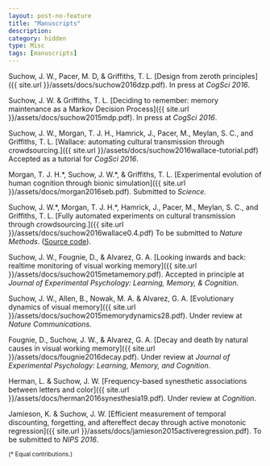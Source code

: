 ```yaml
---
layout: post-no-feature
title: "Manuscripts"
description:
category: hidden
type: Misc
tags: [manuscripts]
---
```


Suchow, J. W., Pacer, M. D, & Griffiths, T. L. [Design from zeroth principles]({{ site.url }}/assets/docs/suchow2016dzp.pdf). In press at *CogSci 2016*.

Suchow, J. W. & Griffiths, T. L. [Deciding to remember: memory maintenance as a Markov Decision Process]({{ site.url }}/assets/docs/suchow2015mdp.pdf). In press at *CogSci 2016*.

Suchow, J. W., Morgan, T. J. H., Hamrick, J., Pacer, M., Meylan, S. C., and Griffiths, T. L. [Wallace: automating cultural transmission through crowdsourcing.]({{ site.url }}/assets/docs/suchow2016wallace-tutorial.pdf) Accepted as a tutorial for *CogSci 2016*.

Morgan, T. J. H.\*, Suchow, J. W.\*, & Griffiths, T. L. [Experimental evolution of human cognition through bionic simulation]({{ site.url }}/assets/docs/morgan2016seb.pdf). Submitted to *Science*.

Suchow, J. W.\*, Morgan, T. J. H.\*, Hamrick, J., Pacer, M., Meylan, S. C., and Griffiths, T. L. [Fully automated experiments on cultural transmission through crowdsourcing.]({{ site.url }}/assets/docs/suchow2016wallace0.4.pdf) To be submitted to *Nature Methods*. ([Source code](http://github.com/suchow/Wallace)).

Suchow, J. W., Fougnie, D., & Alvarez, G. A. [Looking inwards and back: realtime monitoring of visual working memory]({{ site.url }}/assets/docs/suchow2015metamemory.pdf). Accepted in principle at *Journal of Experimental Psychology: Learning, Memory, & Cognition*.

Suchow, J. W., Allen, B., Nowak, M. A. & Alvarez, G. A. [Evolutionary dynamics of visual memory]({{ site.url }}/assets/docs/suchow2015memorydynamics28.pdf). Under review at *Nature Communications*.

Fougnie, D., Suchow, J. W., & Alvarez, G. A. [Decay and death by natural causes in visual working memory]({{ site.url }}/assets/docs/fougnie2016decay.pdf). Under review at *Journal of Experimental Psychology: Learning, Memory, and Cognition*.

Herman, L. & Suchow, J. W. [Frequency-based synesthetic associations between letters and color]({{ site.url }}/assets/docs/herman2016synesthesia19.pdf). Under review at *Cognition*.

Jamieson, K. & Suchow, J. W. [Efficient measurement of temporal discounting, forgetting, and aftereffect decay through active monotonic regression]({{ site.url }}/assets/docs/jamieson2015activeregression.pdf). To be submitted to *NIPS 2016*.

<small>(\* Equal contributions.)</small>
